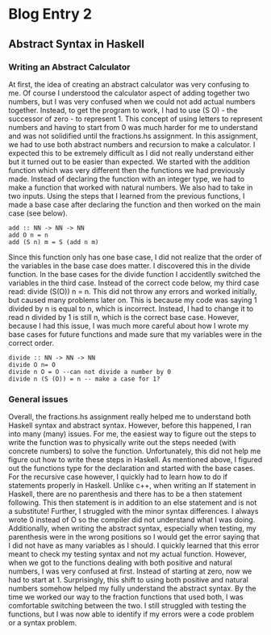 # Blog Entry 2
## Abstract Syntax in Haskell

### Writing an Abstract Calculator
At first, the idea of creating an abstract calculator was very confusing to me. Of course I understood the calculator aspect of adding together two numbers, but I was very confused when we could not add actual numbers together. Instead, to get the program to work, I had to use (S O) - the successor of zero - to represent 1. This concept of using letters to represent numbers and having to start from 0 was much harder for me to understand and was not solidified until the fractions.hs assignment. In this assignment, we had to use both abstract numbers and recursion to make a calculator. I expected this to be extremely difficult as I did not really understand either but it turned out to be easier than expected. We started with the addition function which was very different then the functions we had previously made. Instead of declaring the function with an integer type, we had to make a function that worked with natural numbers. We also had to take in two inputs. Using the steps that I learned from the previous functions, I made a base case after declaring the function and then worked on the main case (see below).
```
add :: NN -> NN -> NN
add O n = n
add (S n) m = S (add n m)
```
Since this function only has one base case, I did not realize that the order of the variables in the base case does matter. I discovered this in the divide function. In the base cases for the divide function I accidentlly switched the variables in the third case. Instead of the correct code below, my third case read: divide (S(O)) n = n. This did not throw any errors and worked initially, but caused many problems later on. This is because my code was saying 1 divided by n is equal to n, which is incorrect. Instead, I had to change it to read n divided by 1 is still n, which is the correct base case. However, because I had this issue, I was much more careful about how I wrote my base cases for future functions and made sure that my variables were in the correct order.
```
divide :: NN -> NN -> NN
divide O n= O
divide n O = O --can not divide a number by 0
divide n (S (O)) = n -- make a case for 1?
```
### General issues
Overall, the fractions.hs assignment really helped me to understand both Haskell syntax and abstract syntax. However, before this happened, I ran into many (many) issues. For me, the easiest way to figure out the steps to write the function was to physically write out the steps needed (with concrete numbers) to solve the function. Unfortunately, this did not help me figure out how to write these steps in Haskell. As mentioned above, I figured out the functions type for the declaration and started with the base cases. For the recursive case however, I quickly had to learn how to do if statements properly in Haskell. Unlike c++, when writing an If statement in Haskell, there are no parenthesis and there has to be a then statement following. This then statement is in addition to an else statement and is not a substitute! Further, I struggled with the minor syntax differences. I always wrote 0 instead of O so the compiler did not understand what I was doing. Additionally, when writing the abstract syntax, especially when testing, my parenthesis were in the wrong positions so I would get the error saying that I did not have as many variables as I should. I quickly learned that this error meant to check my testing syntax and not my actual function. However, when we got to the functions dealing with both positive and natural numbers, I was very confused at first. Instead of starting at zero, now we had to start at 1. Surprisingly, this shift to using both positive and natural numbers somehow helped my fully understand the abstract syntax. By the time we worked our way to the fraction functions that used both, I was comfortable switching between the two. I still struggled with testing the functions, but I was now able to identify if my errors were a code problem or a syntax problem.



 
 
